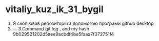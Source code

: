 # vitaliy_kuz_ik_31_bygil
1. Я скопіював репозиторій з допомогою програми github desktop
2. -- 
3.Command git log , and my hash 9b029521202d5aee9acbdf4be5faaa7f372751f4